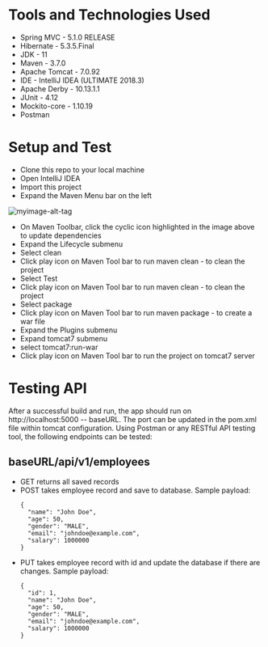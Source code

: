 
# Tools and Technologies Used
  * Spring MVC - 5.1.0 RELEASE
  * Hibernate - 5.3.5.Final
  * JDK - 11
  * Maven - 3.7.0
  * Apache Tomcat - 7.0.92
  * IDE - IntelliJ IDEA (ULTIMATE 2018.3)
  * Apache Derby - 10.13.1.1
  * JUnit - 4.12
  * Mockito-core - 1.10.19
  * Postman

# Setup and Test
  * Clone this repo to your local machine
  * Open IntelliJ IDEA
  * Import this project
  * Expand the Maven Menu bar on the left
  
  ![myimage-alt-tag](https://cdn-images-1.medium.com/max/1600/1*U_PdPYok-XUT8TJNnETHow.png)
  
  * On Maven Toolbar, click the cyclic icon highlighted in the image above to update dependencies
  * Expand the Lifecycle submenu
  * Select clean
  * Click play icon on Maven Tool bar to run maven clean - to clean the project
  * Select Test
  * Click play icon on Maven Tool bar to run maven clean - to clean the project
  * Select package
  * Click play icon on Maven Tool bar to run maven package - to create a war file
  * Expand the Plugins submenu
  * Expand tomcat7 submenu
  * select tomcat7:run-war
  * Click play icon on Maven Tool bar to run the project on tomcat7 server

# Testing API 
  After a successful build and run, the app should run on http://localhost:5000 -- baseURL. The port can be updated in the pom.xml file within tomcat configuration. Using Postman or any RESTful API testing tool, the following endpoints can be tested: 
  ## baseURL/api/v1/employees
  * GET returns all saved records
  * POST takes employee record and save to database. Sample payload:
    ```
    {
      "name": "John Doe",
      "age": 50,
      "gender": "MALE",
      "email": "johndoe@example.com",
      "salary": 1000000
    }
    ```
  * PUT takes employee record with id and update the database if there are changes. Sample payload:
    ```
    {
      "id": 1,
      "name": "John Doe",
      "age": 50,
      "gender": "MALE",
      "email": "johndoe@example.com",
      "salary": 1000000
    }
    ```
  
